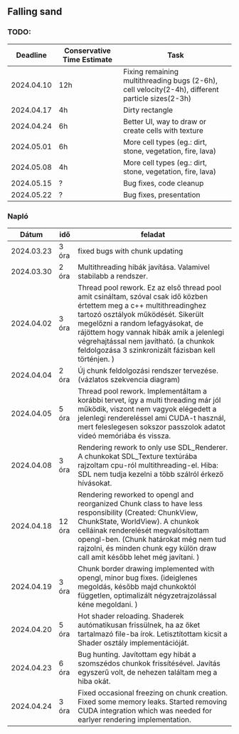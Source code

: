 ## Falling sand

### TODO: 

| Deadline   | Conservative Time Estimate | Task                                                                                             |
| ---------- | -------------------------- | ------------------------------------------------------------------------------------------------ |
| 2024.04.10 | 12h                        | Fixing remaining multithreading bugs (2-6h), cell velocity(2-4h), different particle sizes(2-3h) |
| 2024.04.17 | 4h                         | Dirty rectangle                                                                                  |
| 2024.04.24 | 6h                         | Better UI, way to draw or create cells with texture                                              |
| 2024.05.01 | 6h                         | More cell types (eg.: dirt, stone, vegetation, fire, lava)                                       |
| 2024.05.08 | 4h                         | More cell types (eg.: dirt, stone, vegetation, fire, lava)                                       |
| 2024.05.15 | ?                          | Bug fixes, code cleanup                                                                          |
| 2024.05.22 | ?                          | Bug fixes, presentation                                                                          |

### Napló

| Dátum      | idő   | feladat                        |
| ---------- | ----- | ------------------------------ |
| 2024.03.23 | 3 óra | fixed bugs with chunk updating |
| 2024.03.30 | 2 óra | Multithreading hibák javítása. Valamivel stabilabb a rendszer. 
| 2024.04.02 | 3 óra | Thread pool rework. Ez az első thread pool amit csináltam, szóval csak idő közben értettem meg a c++ multithreadinghez tartozó osztályok működését. Sikerült megelőzni a random lefagyásokat, de rájöttem hogy vannak hibák amik  a jelenlegi végrehajtással nem javítható. (a chunkok feldolgozása 3 szinkronizált fázisban kell történjen. )
| 2024.04.04 | 2 óra | Új chunk feldolgozási rendszer tervezése. (vázlatos szekvencia diagram)
| 2024.04.05 | 5 óra | Thread pool rework. Implementáltam a korábbi tervet, így a multi threading már jól működik, viszont nem vagyok elégedett a jelenlegi rendereléssel ami CUDA-t használ, mert feleslegesen sokszor passzolok adatot videó memóriába és vissza. 
| 2024.04.08 | 3 óra | Rendering rework to only use SDL_Renderer. A chunkokat SDL_Texture textúrába rajzoltam cpu-ról multithreading-el. Hiba: SDL nem tudja kezelni a több szálról érkező hívásokat. 
| 2024.04.18 | 12 óra | Rendering reworked to opengl and reorganized Chunk class to have less responsibility (Created: ChunkView, ChunkState, WorldView). A chunkok celláinak renderelését megvalósítottam opengl-ben. (Chunk határokat még nem tud rajzolni, és minden chunk egy külön draw call amit később lehet még javítani. )
| 2024.04.19 | 3 óra | Chunk border drawing implemented with opengl, minor bug fixes. (ideiglenes megoldás, később majd chunkoktól független, optimalizált négyzetrajzolással kéne megoldani. )
| 2024.04.20 | 5 óra | Hot shader reloading. Shaderek autómatikusan frissülnek, ha az őket tartalmazó file-ba írok. Letisztítottam kicsit a Shader osztály implementációját. 
| 2024.04.23 | 6 óra | Bug hunting. Javítottam egy hibát a szomszédos chunkok frissítésével. Javítás egyszerű volt, de nehezen találtam meg a hiba okát. 
| 2024.04.24 | 3 óra | Fixed occasional freezing on chunk creation. Fixed some memory leaks. Started removing CUDA integration which was needed for earlyer rendering implementation. 
